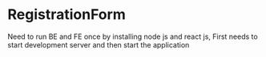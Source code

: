 # RegistrationForm
Need to run BE and FE once by installing node js and react js, First needs to start development server and then start the application
